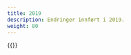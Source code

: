 ```yaml
---
title: 2019
description: Endringer innført i 2019.
weight: 80
---
```


{{<children description="true" />}}